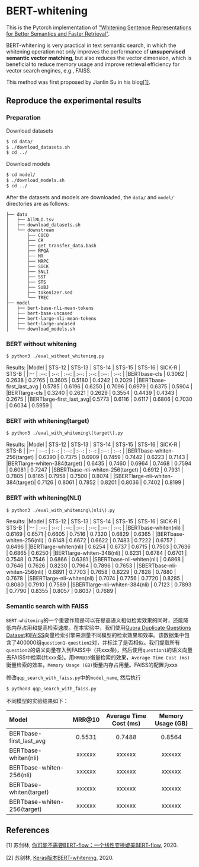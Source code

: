 # BERT-whitening

This is the Pytorch implementation of ["Whitening Sentence Representations for Better Semantics and Faster Retrieval"](https://arxiv.org/abs/2103.15316).

BERT-whitening is very practical in text semantic search, in which the whitening operation not only improves the performance of **unsupervised semantic vector matching**, but also reduces the vector dimension, which is beneficial to reduce memory usage and improve retrieval efficiency for vector search engines, e.g., FAISS.

This method was first proposed by Jianlin Su in his blog[\[1\]](https://kexue.fm/archives/8069). 

## Reproduce the experimental results

### Preparation
Download datasets
```sh
$ cd data/
$ ./download_datasets.sh
$ cd ../
```
Download models
```sh
$ cd model/
$ ./download_models.sh
$ cd ../
```

After the datasets and models are downloaded, the ``data/`` and ``model/`` directories are as follows:
```
├── data
│   ├── AllNLI.tsv
│   ├── download_datasets.sh
│   └── downstream
│       ├── COCO
│       ├── CR
│       ├── get_transfer_data.bash
│       ├── MPQA
│       ├── MR
│       ├── MRPC
│       ├── SICK
│       ├── SNLI
│       ├── SST
│       ├── STS
│       ├── SUBJ
│       ├── tokenizer.sed
│       └── TREC
├── model
│   ├── bert-base-nli-mean-tokens
│   ├── bert-base-uncased
│   ├── bert-large-nli-mean-tokens
│   ├── bert-large-uncased
│   └── download_models.sh

```

### BERT without whitening

```sh
$ python3 ./eval_without_whitening.py
```
Results:
|Model                   | STS-12  | STS-13 | STS-14 | STS-15 | STS-16 | SICK-R | STS-B  |
|:--                     | :--:    | :--:   | :--:   | :--:   | :--:   | :--:   | :--:   |
|BERTbase-cls            | 0.3062  | 0.2638 | 0.2765 | 0.3605 | 0.5180 | 0.4242 | 0.2029 |
|BERTbase-first_last_avg | 0.5785  | 0.6196 | 0.6250 | 0.7096 | 0.6979 | 0.6375 | 0.5904 |
|BERTlarge-cls           | 0.3240  | 0.2621 | 0.2629 | 0.3554 | 0.4439 | 0.4343 | 0.2675 |
|BERTlarge-first_last_avg| 0.5773  | 0.6116 | 0.6117 | 0.6806 | 0.7030 | 0.6034 | 0.5959 |

### BERT with whitening(target)
```sh
$ python3 ./eval_with_whitening\(target\).py
```

Results:
|Model                            | STS-12  | STS-13 | STS-14 | STS-15 | STS-16 | SICK-R | STS-B  |
|:--                              | :--:    | :--:   | :--:   | :--:   | :--:   | :--:   | :--:   |
|BERTbase-whiten-256(target)      | 0.6390  | 0.7375 | 0.6909 | 0.7459 | 0.7442 | 0.6223 | 0.7143 |
|BERTlarge-whiten-384(target)     | 0.6435  | 0.7460 | 0.6964 | 0.7468 | 0.7594 | 0.6081 | 0.7247 |
|SBERTbase-nli-whiten-256(target) | 0.6912  | 0.7931 | 0.7805 | 0.8165 | 0.7958 | 0.7500 | 0.8074 |
|SBERTlarge-nli-whiten-384(target)| 0.7126  | 0.8061 | 0.7852 | 0.8201 | 0.8036 | 0.7402 | 0.8199 |

### BERT with whitening(NLI)
```sh
$ python3 ./eval_with_whitening\(nli\).py
```

Results:
|Model                            | STS-12  | STS-13 | STS-14 | STS-15 | STS-16 | SICK-R | STS-B  |
|:--                              | :--:    | :--:   | :--:   | :--:   | :--:   | :--:   | :--:   |
|BERTbase-whiten(nli)             | 0.6169  | 0.6571 | 0.6605 | 0.7516 | 0.7320 | 0.6829 | 0.6365 |
|BERTbase-whiten-256(nli)         | 0.6148  | 0.6672 | 0.6622 | 0.7483 | 0.7222 | 0.6757 | 0.6496 |
|BERTlarge-whiten(nli)            | 0.6254  | 0.6737 | 0.6715 | 0.7503 | 0.7636 | 0.6865 | 0.6250 |
|BERTlarge-whiten-348(nli)        | 0.6231  | 0.6784 | 0.6701 | 0.7548 | 0.7546 | 0.6866 | 0.6381 |
|SBERTbase-nli-whiten(nli)        | 0.6868  | 0.7646 | 0.7626 | 0.8230 | 0.7964 | 0.7896 | 0.7653 |
|SBERTbase-nli-whiten-256(nli)    | 0.6891  | 0.7703 | 0.7658 | 0.8229 | 0.7828 | 0.7880 | 0.7678 |
|SBERTlarge-nli-whiten(nli)       | 0.7074  | 0.7756 | 0.7720 | 0.8285 | 0.8080 | 0.7910 | 0.7589 |
|SBERTlarge-nli-whiten-384(nli)   |  0.7123 | 0.7893 | 0.7790 | 0.8355 | 0.8057 | 0.8037 | 0.7689 |

### Semantic search with FAISS

``BERT-whitening``的一个重要作用是可以在提高语义相似检索效果的同时，还能降低内存占用和提高检索速度。在本实验中，我们使用[Quora Duplicate Questions Dataset](https://data.quora.com/First-Quora-Dataset-Release-Question-Pairs)和[FAISS](https://github.com/facebookresearch/faiss)向量检索引擎来测量不同模型的检索效果和效率。该数据集中包含了400000组``question1-question2``对，并标注了是否相似。我们提取所有``question2``的语义向量存入到FAISS中（共xxx条)，然后使用``question1``的语义向量去FAISS中检索(共xxx条)。用``MRR@10``衡量检索的效果，``Average Time Cost (ms)``衡量检索的效率，``Memory Usage (GB)``衡量内存占用量。FAISS的配置为xxx

修改``qqp_search_with_faiss.py``中的``model_name``, 然后执行

```sh
$ python3 qqp_search_with_faiss.py
```

不同模型的实验结果如下：

|Model                            | MRR@10  | Average Time Cost (ms) | Memory Usage (GB) | 
|:--                              | :--:    | :--:                   | :--:              |
|BERTbase-first_last_avg          | 0.5531  | 0.7488                 | 0.8564            |
|BERTbase-whiten(nli)             | xxxxxx  | xxxxxx                 | xxxxxx            |
|BERTbase-whiten-256(nli)         | xxxxxx  | xxxxxx                 | xxxxxx            |
|BERTbase-whiten(target)          | xxxxxx  | xxxxxx                 | xxxxxx            |
|BERTbase-whiten-256(target)      | xxxxxx  | xxxxxx                 | xxxxxx            |




## References

[1] 苏剑林, [你可能不需要BERT-flow：一个线性变换媲美BERT-flow](https://kexue.fm/archives/8069), 2020.

[2] 苏剑林, [Keras版本BERT-whitening](https://github.com/bojone/BERT-whitening), 2020.
